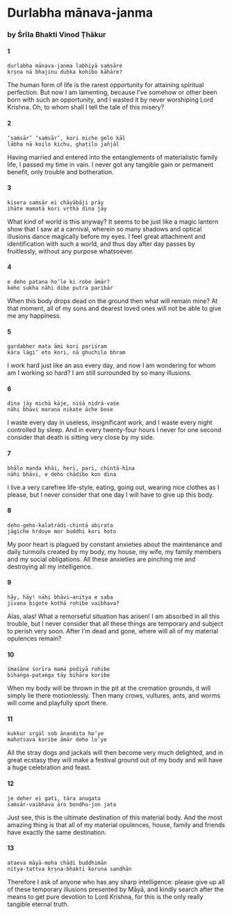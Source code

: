 # Durlabha mānava-janma

### by Śrīla Bhakti Vinod Ṭhākur

#### 1

    durlabha mānava-janma labhiyā saṁsāre
    kṛṣṇa nā bhajinu duḥka kohibo kāhāre?

The human form of life is the rarest opportunity for attaining spiritual perfection. But now I am lamenting, because I’ve somehow or other been born with such an opportunity, and I wasted it by never worshiping Lord Krishna. Oh, to whom shall I tell the tale of this misery?

#### 2

    ‘saṁsār’ ‘saṁsār’, kori miche gelo kāl
    lābha nā koilo kichu, ghaṭilo jañjāl

Having married and entered into the entanglements of materialistic family life, I passed my time in vain. I never got any tangible gain or permanent benefit, only trouble and botheration.

#### 3

    kisera saṁsār ei chāyābāji prāy
    ihāte mamatā kori vṛthā dina jāy

What kind of world is this anyway? It seems to be just like a magic lantern show that I saw at a carnival, wherein so many shadows and optical illusions dance magically before my eyes. I feel great attachment and identification with such a world, and thus day after day passes by fruitlessly, without any purpose whatsoever.

#### 4

    e deho patana ho’le ki robe āmār?
    keho sukha nāhi dibe putra paribār

When this body drops dead on the ground then what will remain mine? At that moment, all of my sons and dearest loved ones will not be able to give me any happiness.

#### 5

    gardabher mata āmi kori pariśram
    kāra lāgi’ eto kori, nā ghuchilo bhram

I work hard just like an ass every day, and now I am wondering for whom am I working so hard? I am still surrounded by so many illusions.

#### 6

    dina jāy michā kāje, niśā nidrā-vaśe
    nāhi bhāvi maraṇa nikaṭe āche bose

I waste every day in useless, insignificant work, and I waste every night controlled by sleep. And in every twenty-four hours I never for one second consider that death is sitting very close by my side.

#### 7

    bhālo manda khāi, heri, pari, chintā-hīna
    nāhi bhāvi, e deho chāḍibo kon dina

I live a very carefree life-style, eating, going out, wearing nice clothes as I please, but I never consider that one day I will have to give up this body.

#### 8

    deho-geho-kalatrādi-chintā abirata
    jāgiche hṛdoye mor buddhi kori hoto

My poor heart is plagued by constant anxieties about the maintenance and daily turmoils created by my body, my house, my wife, my family members and my social obligations. All these anxieties are pinching me and destroying all my intelligence.

#### 9

    hāy, hāy! nāhi bhāvi—anitya e saba
    jīvana bigote kothā rohibe vaibhava?

Alas, alas! What a remorseful situation has arisen! I am absorbed in all this trouble, but I never consider that all these things are temporary and subject to perish very soon. After I’m dead and gone, where will all of my material opulences remain?

#### 10

    śmaśāne śorīra mama poḍiyā rohibe
    bihaṅga-pataṅga tāy bihāra koribe

When my body will be thrown in the pit at the cremation grounds, it will simply lie there motionlessly. Then many crows, vultures, ants, and worms will come and playfully sport there.

#### 11

    kukkur sṛgāl sob ānandita ho’ye
    mahotsava koribe āmār deho lo’ye

All the stray dogs and jackals will then become very much delighted, and in great ecstasy they will make a festival ground out of my body and will have a huge celebration and feast.

#### 12

    je deher ei gati, tāra anugata
    saṁsār-vaibhava āro bondhu-jon jata

Just see, this is the ultimate destination of this material body. And the most amazing thing is that all of my material opulences, house, family and friends have exactly the same destination.

#### 13

    ataeva māyā-moha chāḍi buddhimān
    nitya-tattva kṛṣṇa-bhakti koruna sandhān

Therefore I ask of anyone who has any sharp intelligence: please give up all of these temporary illusions presented by Māyā, and kindly search after the means to get pure devotion to Lord Krishna, for this is the only really tangible eternal truth.

